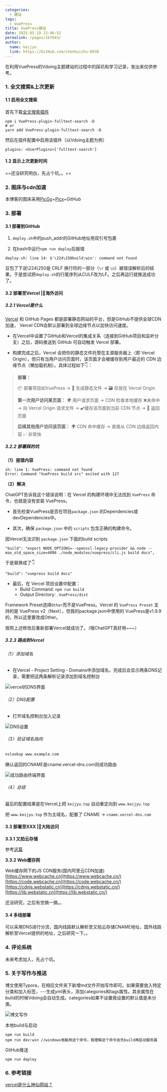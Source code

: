```yaml
---
categories: 
  - 建站
tags: 
  - VuePress
title: VuePress建站
date: 2025-05-19 23:46:52
permalink: /pages/1bf643/
author: 
  name: keijyu
  link: https://GitHub.com/chenhuizhu-0930
---
```


在利用VuePress的Vdoing主题建站的过程中的踩坑和学习记录，发出来仅供参考。

### 1. 全文搜索&上次更新

#### 1.1 启用全文搜索

首先下载[全文搜索插件](https://GitHub.com/leo-buneev/VuePress-plugin-fulltext-search)

```
npm i VuePress-plugin-fulltext-search -D
# or
yarn add VuePress-plugin-fulltext-search -D
```

然后在插件配置中启用该插件（以Vdoing主题为例）

```
plugins: <UserPlugins>['fulltext-search']
```

#### 1.2 显示上次更新时间

==还没研究明白，先占个坑。。==

### 2. 图床与cdn加速

本博客的图床采用[PicGo](https://GitHub.com/Molunerfinn/PicGo)+[Picx](https://picx.xpoet.cn/#/upload)+GitHub

### 3. 部署

#### 3.1 部署到GitHub

1. `deploy.sh`中的push_addr的GitHub地址用双引号包裹

2. 在bash中运行`npm run deploy`后报错

```
deploy.sh: line 14: $'\224\250build:win': command not found
```

豆包了下说\224\250是 CRLF 换行符的一部分（`\r` 或 `\n`）被错误解析后的结果。于是尝试把`deploy.sh`的行尾序列从CULF改为LF。之后再运行就推送成功了。

#### 3.2 部署至Vercel |🚀海外访问

##### 3.2.1 Vercel是什么

[Vercel](https://vercel.com/) 和 GitHub Pages 都是部署静态网站的平台，但是GitHub不提供全球CDN加速， Vercel CDN会默认部署到全球边缘节点以加快访问速度。

- 在Vercel中设置了GitHub和Vercel的集成关系（连接到GitHub项目和监听分支）之后，源码推送到 GitHub 可自动触发 Vercel 部署。

- 构建完成之后，Vercel 会把你的静态文件托管在主源服务器上（即 Vercel Origin），但只有当用户访问页面时，该页面才会被缓存到用户最近的 CDN 边缘节点（懒加载机制）。具体过程如下👇：

>**部署：**
>
>📦 部署项目如VuePress → 📁 生成静态文件 → 🗃️ 存放在 Vercel Origin
>
>**第一次用户访问某页面：**
>🌍 用户请求页面 → CDN 检查本地缓存 ❌未命中 → 向 Vercel Origin 请求文件 → ✔️缓存该页面到当前 CDN 节点 → 🚀 返回页面
>
>**后续其他用户访问该页面：**
>🌍 CDN 命中缓存 → 直接从 CDN 边缘返回内容 ✅ 非常快

##### 3.2.2 部署踩的坑

**（1）报错内容**

```
sh: line 1: VuePress: command not found
Error: Command "VuePress build src" exited with 127
```

**（2）解决**

ChatGPT告诉我这个错误说明：在 Vercel 的构建环境中无法找到 `VuePress` 命令，也就是没有安装 VuePress。

- 首先检查VuePress是否在项目`package.json` 的Dependencies或devDependencies中。

- 其次，确保 `package.json` 中的 `scripts` 包含正确的构建命令。

因Vercel无法识别 `package.json` 下面的build scripts

```
"build": "export NODE_OPTIONS=--openssl-legacy-provider && node --max_old_space_size=4096 ./node_modules/vuepress/cli.js build docs",
```

于是替换成了👇

```\
"build": "vuepress build docs"
```

- 最后，在 Vercel 项目设置中配置：
  - Build Command: `npm run build`
  - Output Directory: `.VuePress/dist`

Framework Preset选择`Other`而不是VuePress。Vercel 的 `VuePress Preset` 支持的是 VuePress v2（Next），但我的package.json中使用的 VuePress是v1.9.9的，所以这里要改成Other。

按照上述修改后重新部署Vercel就成功了。（哦ChatGPT真好用~~~）

##### 3.2.3 路由到Vercel

###### （1）添加域名

- 在Vercel - Project Setting - Domains中添加域名，完成后会显示两条DNS记录，需要把这两条解析记录添加到域名控制台

![vercel的DNS界面](https://raw.GitHubusercontent.com/chenhuizhu-0930/picx-images-hosting/master/202505231101874.png)

###### （2）DNS配置

- 打开域名控制台加入记录

![DNS设置](https://raw.GitHubusercontent.com/chenhuizhu-0930/picx-images-hosting/master/202505231104006.png)

###### （3）验证域名指向

```bash
nslookup www.example.com
```

确认返回的CNAME是cname.vercel-dns.com则成功路由

![成功路由终端界面](https://raw.GitHubusercontent.com/chenhuizhu-0930/picx-images-hosting/master/202505231110068.png)

###### （4）总结

最后的配置结果是在Vercel上把 `keijyu.top` 自动重定向到 `www.keijyu.top`

把 `www.keijyu.top` 作为主域名，配置了 CNAME → `cname.vercel-dns.com`

#### 3.3 部署至XXX |🚀大陆访问

**3.3.1 又拍云存储**

参考[这篇](https://tang.su/2020/09/deploy-GitHub-pages-to-upyun-vercel/)

**3.3.2 Web缓存网**

Web缓存网下的JS CDN服务(国内阿里云CDN加速)
[https://www.webcache.cn](https://www.webcache.cn/)
[https://code.webcache.cn](https://code.webcache.cn/)
[https://cdnjs.webstatic.cn](https://cdnjs.webstatic.cn/)
[https://lib.webstatic.cn](https://lib.webstatic.cn/)

还没研究，之后有空搞一搞。。

#### 3.4 多线部署

可以采用DNS进行分流，国内线路默认解析至又拍云存储CNAME地址，国外线路解析至Vercel提供的地址，之后研究一下。。

### 4. 评论系统

未来考虑加入，先占个坑。

### 5. 关于写作与推送

博文使用Typora，在相应文件夹下新增md文件开始写作即可。如果需要放入特定分类和加入标签，---生成yml表头，添加categories和tags属性。其余属性在build的时候Vdoing会自动生成。categories如果不设置我设置的默认值是未分类。

![博文写作](https://raw.GitHubusercontent.com/chenhuizhu-0930/picx-images-hosting/master/202505221051851.png)

本地build与启动

```
npm run build
npm run dev:win //windows电脑用这个命令，我理解这个命令会先build再启动服务器
```

GitHub推送

```
npm run deploy
```

### 6. 参考链接

[vercel是什么神仙网站？](https://zhuanlan.zhihu.com/p/347990778)
